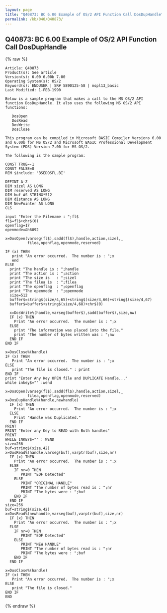 ```yaml
---
layout: page
title: "Q40873: BC 6.00 Example of OS/2 API Function Call DosDupHandle"
permalink: /kb/040/Q40873/
---
```


## Q40873: BC 6.00 Example of OS/2 API Function Call DosDupHandle

{% raw %}

	Article: Q40873
	Product(s): See article
	Version(s): 6.00 6.00b 7.00
	Operating System(s): OS/2
	Keyword(s): ENDUSER | SR# S890125-58 | mspl13_basic
	Last Modified: 1-FEB-1990
	
	Below is a sample program that makes a call to the MS OS/2 API
	function DosDupHandle. It also uses the following MS OS/2 API
	functions:
	
	   DosOpen
	   DosRead
	   DosWrite
	   DosClose
	
	This program can be compiled in Microsoft BASIC Compiler Versions 6.00
	and 6.00b for MS OS/2 and Microsoft BASIC Professional Development
	System (PDS) Version 7.00 for MS OS/2.
	
	The following is the sample program:
	
	CONST TRUE=-1
	CONST FALSE=0
	REM $include: 'BSEDOSFL.BI'
	
	DEFINT A-Z
	DIM sizel AS LONG
	DIM reserved AS LONG
	DIM buf AS STRING*512
	DIM distance AS LONG
	DIM NewPointer AS LONG
	CLS
	
	input "Enter the Filename : ";fl$
	fl$=fl$+chr$(0)
	openflag=17
	openmode=&h6092
	
	x=DosOpen(varseg(fl$),sadd(fl$),handle,action,sizel,_
	          filea,openflag,openmode,reserved)
	
	IF (x) THEN
	   print "An error occurred.  The number is : ";x
	   end
	ELSE
	  print "The handle is : ";handle
	  print "The action is : ";action
	  print "The size is   : ";sizel
	  print "The filea is  : ";filea
	  print "The openflag  : ";openflag
	  print "The openmode  : ";openmode
	  size=512
	  buffer$=string$(size/4,65)+string$(size/4,66)+string$(size/4,67)
	  buffer$=buffer$+string$(size/4,68)+chr$(0)
	
	  x=DosWrite%(handle,varseg(buffer$),sadd(buffer$),size,nw)
	  IF (x) THEN
	    Print "An error occurred.  The number is : ";x
	  ELSE
	    print "The information was placed into the file."
	    print "The number of bytes written was : ";nw
	  END IF
	END IF
	
	x=DosClose%(handle)
	IF (x) THEN
	   Print "An error occurred.  The number is : ";x
	ELSE
	   print "The file is closed." : print
	END IF
	print "Enter Any Key OPEN file and DUPLICATE Handle..."
	while inkey$="" :wend
	
	x=DosOpen(varseg(fl$),sadd(fl$),handle,action,sizel,_
	          filea,openflag,openmode,reserved)
	x=DosDupHandle%(handle,newhandle)
	  IF (x) THEN
	    Print "An error occurred.  The number is : ";x
	  ELSE
	    Print "Handle was Duplicated."
	  END IF
	PRINT
	PRINT "Enter any Key to READ with Both handles"
	PRINT
	WHILE INKEY$="" : WEND
	size=256
	buf=string$(size,42)
	x=DosRead%(handle,varseg(buf),varptr(buf),size,nr)
	  IF (x) THEN
	    Print "An error occurred.  The number is : ";x
	  ELSE
	    IF nr=0 THEN
	       PRINT "EOF Detected"
	    ELSE
	       PRINT "ORIGINAL HANDLE"
	       PRINT "The number of bytes read is : ";nr
	       PRINT "The bytes were : ";buf
	    END IF
	  END IF
	size=256
	buf=string$(size,42)
	x=DosRead%(newhandle,varseg(buf),varptr(buf),size,nr)
	  IF (x) THEN
	    Print "An error occurred.  The number is : ";x
	  ELSE
	    IF nr=0 THEN
	       PRINT "EOF Detected"
	    ELSE
	       PRINT "NEW HANDLE"
	       PRINT "The number of bytes read is : ";nr
	       PRINT "The bytes were : ";buf
	    END IF
	  END IF
	
	x=DosClose%(handle)
	IF (x) THEN
	   Print "An error occurred.  The number is : ";x
	ELSE
	   print "The file is closed."
	END IF
	END

{% endraw %}

